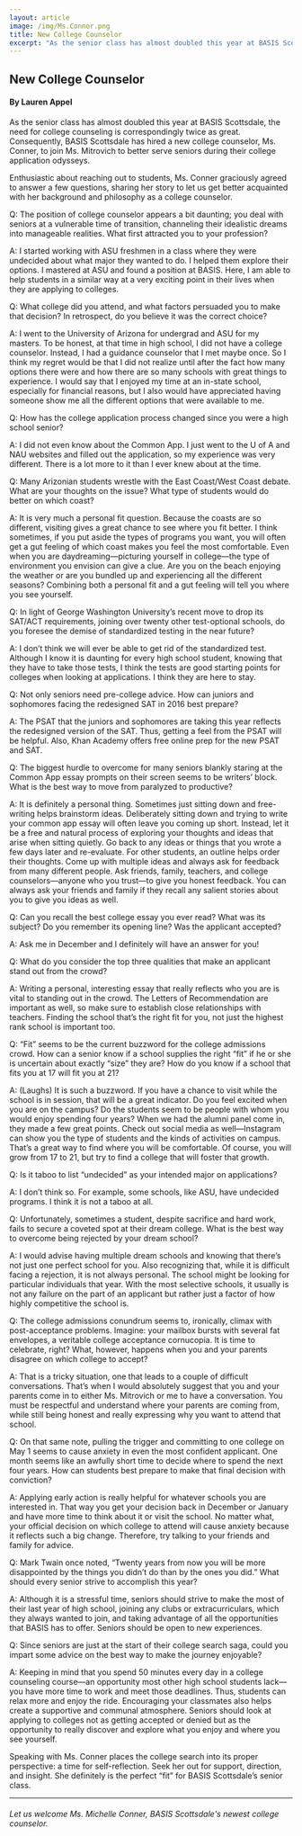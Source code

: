 ```yaml
---
layout: article
image: /img/Ms.Connor.png
title: New College Counselor
excerpt: "As the senior class has almost doubled this year at BASIS Scottsdale, the need for college counseling is correspondingly twice as great. Consequently, BASIS Scottsdale has hired a new college counselor, Ms. Conner, to join Ms. Mitrovich to better serve seniors during their college application odysseys."
---
```


<h2>New College Counselor</h2>
<h4>By Lauren Appel</h4>

As the senior class has almost doubled this year at BASIS Scottsdale, the need for college counseling is correspondingly twice as great. Consequently, BASIS Scottsdale has hired a new college counselor, Ms. Conner, to join Ms. Mitrovich to better serve seniors during their college application odysseys. 

Enthusiastic about reaching out to students, Ms. Conner graciously agreed to answer a few questions, sharing her story to let us get better acquainted with her background and philosophy as a college counselor.

Q: The position of college counselor appears a bit daunting; you deal with seniors at a vulnerable time of transition, channeling their idealistic dreams into manageable realities. What first attracted you to your profession?

A: I started working with ASU freshmen in a class where they were undecided about what major they wanted to do. I helped them explore their options. I mastered at ASU and found a position at BASIS. Here, I am able to help students in a similar way at a very exciting point in their lives when they are applying to colleges. 

Q: What college did you attend, and what factors persuaded you to make that decision? In retrospect, do you believe it was the correct choice? 

A: I went to the University of Arizona for undergrad and ASU for my masters. To be honest, at that time in high school, I did not have a college counselor. Instead, I had a guidance counselor that I met maybe once. So I think my regret would be that I did not realize until after the fact how many options there were and how there are so many schools with great things to experience. I would say that I enjoyed my time at an in-state school, especially for financial reasons, but I also would have appreciated having someone show me all the different options that were available to me.

Q: How has the college application process changed since you were a high school senior?  

A: I did not even know about the Common App. I just went to the U of A and NAU websites and filled out the application, so my experience was very different. There is a lot more to it than I ever knew about at the time.

Q: Many Arizonian students wrestle with the East Coast/West Coast debate. What are your thoughts on the issue? What type of students would do better on which coast?

A: It is very much a personal fit question. Because the coasts are so different, visiting gives a great chance to see where you fit better. I think sometimes, if you put aside the types of programs you want, you will often get a gut feeling of which coast makes you feel the most comfortable. Even when you are daydreaming—picturing yourself in college—the type of environment you envision can give a clue. Are you on the beach enjoying the weather or are you bundled up and experiencing all the different seasons? Combining both a personal fit and a gut feeling will tell you where you see yourself. 

Q: In light of George Washington University’s recent move to drop its SAT/ACT requirements, joining over twenty other test-optional schools, do you foresee the demise of standardized testing in the near future?

A: I don’t think we will ever be able to get rid of the standardized test. Although I know it is daunting for every high school student, knowing that they have to take those tests, I think the tests are good starting points for colleges when looking at applications. I think they are here to stay.

Q: Not only seniors need pre-college advice. How can juniors and sophomores facing the redesigned SAT in 2016 best prepare?

A: The PSAT that the juniors and sophomores are taking this year reflects the redesigned version of the SAT. Thus, getting a feel from the PSAT will be helpful. Also, Khan Academy offers free online prep for the new PSAT and SAT.

Q: The biggest hurdle to overcome for many seniors blankly staring at the Common App essay prompts on their screen seems to be writers’ block. What is the best way to move from paralyzed to productive?

A: It is definitely a personal thing. Sometimes just sitting down and free-writing helps brainstorm ideas. Deliberately sitting down and trying to write your common app essay will often leave you coming up short. Instead, let it be a free and natural process of exploring your thoughts and ideas that arise when sitting quietly. Go back to any ideas or things that you wrote a few days later and re-evaluate. For other students, an outline helps order their thoughts. Come up with multiple ideas and always ask for feedback from many different people. Ask friends, family, teachers, and college counselors—anyone who you trust—to give you honest feedback. You can always ask your friends and family if they recall any salient stories about you to give you ideas as well.

Q: Can you recall the best college essay you ever read? What was its subject? Do you remember its opening line? Was the applicant accepted?

A: Ask me in December and I definitely will have an answer for you!

Q: What do you consider the top three qualities that make an applicant stand out from the crowd?

A: Writing a personal, interesting essay that really reflects who you are is vital to standing out in the crowd. The Letters of Recommendation are important as well, so make sure to establish close relationships with teachers. Finding the school that’s the right fit for you, not just the highest rank school is important too.

Q: “Fit” seems to be the current buzzword for the college admissions crowd. How can a senior know if a school supplies the right “fit” if he or she is uncertain about exactly “size” they are? How do you know if a school that fits you at 17 will fit you at 21? 

A: (Laughs) It is such a buzzword. If you have a chance to visit while the school is in session, that will be a great indicator. Do you feel excited when you are on the campus? Do the students seem to be people with whom you would enjoy spending four years? When we had the alumni panel come in, they made a few great points. Check out social media as well—Instagram can show you the type of students and the kinds of activities on campus. That’s a great way to find where you will be comfortable. Of course, you will grow from 17 to 21, but try to find a college that will foster that growth.

Q: Is it taboo to list “undecided” as your intended major on applications?

A: I don’t think so. For example, some schools, like ASU, have undecided programs. I think it is not a taboo at all.

Q: Unfortunately, sometimes a student, despite sacrifice and hard work, fails to secure a coveted spot at their dream college. What is the best way to overcome being rejected by your dream school?

A: I would advise having multiple dream schools and knowing that there’s not just one perfect school for you. Also recognizing that, while it is difficult facing a rejection, it is not always personal. The school might be looking for particular individuals that year. With the most selective schools, it usually is not any failure on the part of an applicant but rather just a factor of how highly competitive the school is.

Q: The college admissions conundrum seems to, ironically, climax with post-acceptance problems. Imagine: your mailbox bursts with several fat envelopes, a veritable college acceptance cornucopia. It is time to celebrate, right? What, however, happens when you and your parents disagree on which college to accept? 

A: That is a tricky situation, one that leads to a couple of difficult conversations. That’s when I would absolutely suggest that you and your parents come in to either Ms. Mitrovich or me to have a conversation. You must be respectful and understand where your parents are coming from, while still being honest and really expressing why you want to attend that school.

Q: On that same note, pulling the trigger and committing to one college on May 1 seems to cause anxiety in even the most confident applicant. One month seems like an awfully short time to decide where to spend the next four years. How can students best prepare to make that final decision with conviction?

A: Applying early action is really helpful for whatever schools you are interested in. That way you get your decision back in December or January and have more time to think about it or visit the school. No matter what, your official decision on which college to attend will cause anxiety because it reflects such a big change. Therefore, try talking to your friends and family for advice.

Q: Mark Twain once noted, “Twenty years from now you will be more disappointed by the things you didn’t do than by the ones you did.” What should every senior strive to accomplish this year?

A: Although it is a stressful time, seniors should strive to make the most of their last year of high school, joining any clubs or extracurriculars, which they always wanted to join, and taking advantage of all the opportunities that BASIS has to offer. Seniors should be open to new experiences.

Q: Since seniors are just at the start of their college search saga, could you impart some advice on the best way to make the journey enjoyable?

A: Keeping in mind that you spend 50 minutes every day in a college counseling course—an opportunity most other high school students lack—you have more time to work and meet those deadlines. Thus, students can relax more and enjoy the ride. Encouraging your classmates also helps create a supportive and communal atmosphere. Seniors should look at applying to colleges not as getting accepted or denied but as the opportunity to really discover and explore what you enjoy and where you see yourself.

Speaking with Ms. Conner places the college search into its proper perspective: a time for self-reflection. Seek her out for support, direction, and insight. She definitely is the perfect “fit” for BASIS Scottsdale’s senior class. 

<hr style="border-color:#7D7D7D;height:0.5px;">

<h6> Let us welcome Ms. Michelle Conner, BASIS Scottsdale's newest college counselor. </h6>
